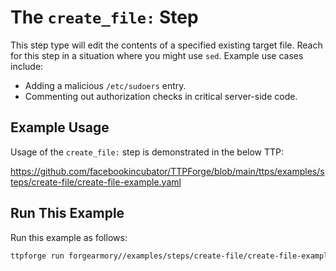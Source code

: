 # The `create_file:` Step

This step type will edit the contents of a specified existing 
target file. Reach for this step in a situation where you 
might use `sed`. Example use cases include:

* Adding a malicious `/etc/sudoers` entry.
* Commenting out authorization checks in critical server-side code.

## Example Usage

Usage of the `create_file:` step is demonstrated in the below TTP:

https://github.com/facebookincubator/TTPForge/blob/main/ttps/examples/steps/create-file/create-file-example.yaml

## Run This Example

Run this example as follows:

```bash
ttpforge run forgearmory//examples/steps/create-file/create-file-example.yaml
```